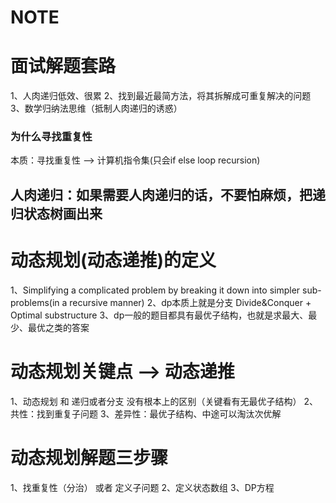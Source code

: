 # NOTE

# 面试解题套路
1、人肉递归低效、很累
2、找到最近最简方法，将其拆解成可重复解决的问题
3、数学归纳法思维（抵制人肉递归的诱惑）

### 为什么寻找重复性
本质：寻找重复性 --> 计算机指令集(只会if else loop recursion)

## 人肉递归：如果需要人肉递归的话，不要怕麻烦，把递归状态树画出来

# 动态规划(动态递推)的定义
1、Simplifying a complicated problem by breaking it down into simpler 
sub-problems(in a recursive manner)
2、dp本质上就是分支 Divide&Conquer + Optimal substructure
3、dp一般的题目都具有最优子结构，也就是求最大、最少、最优之类的答案

# 动态规划关键点 --> 动态递推
1、动态规划 和 递归或者分支 没有根本上的区别（关键看有无最优子结构）
2、共性：找到重复子问题
3、差异性：最优子结构、中途可以淘汰次优解

# 动态规划解题三步骤
1、找重复性（分治） 或者 定义子问题
2、定义状态数组
3、DP方程





  

